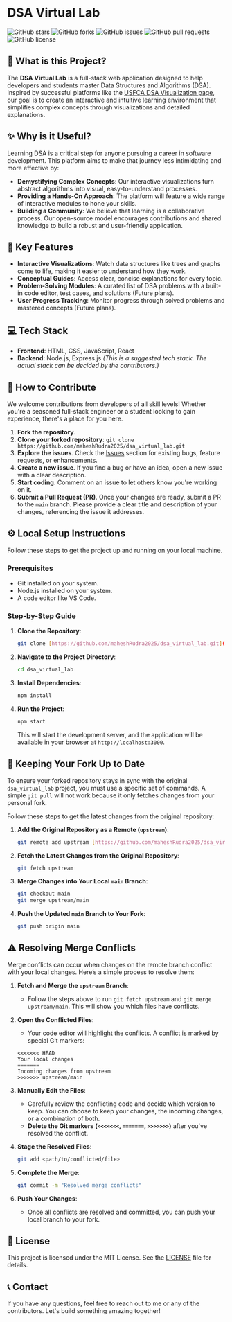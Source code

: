 # DSA Virtual Lab

![GitHub stars](https://img.shields.io/github/stars/maheshRudra2025/dsa_virtual_lab?style=social)
![GitHub forks](https://img.shields.io/github/forks/maheshRudra2025/dsa_virtual_lab?style=social)
![GitHub issues](https://img.shields.io/github/issues/maheshRudra2025/dsa_virtual_lab)
![GitHub pull requests](https://img.shields.io/github/issues-pr/maheshRudra2025/dsa_virtual_lab)
![GitHub license](https://img.shields.io/github/license/maheshRudra2025/dsa_virtual_lab)

## 🎯 What is this Project?
The **DSA Virtual Lab** is a full-stack web application designed to help developers and students master Data Structures and Algorithms (DSA). Inspired by successful platforms like the [USFCA DSA Visualization page](https://www.cs.usfca.edu/~galles/visualization/Algorithms.html), our goal is to create an interactive and intuitive learning environment that simplifies complex concepts through visualizations and detailed explanations.

## ✨ Why is it Useful?
Learning DSA is a critical step for anyone pursuing a career in software development. This platform aims to make that journey less intimidating and more effective by:
* **Demystifying Complex Concepts**: Our interactive visualizations turn abstract algorithms into visual, easy-to-understand processes.
* **Providing a Hands-On Approach**: The platform will feature a wide range of interactive modules to hone your skills.
* **Building a Community**: We believe that learning is a collaborative process. Our open-source model encourages contributions and shared knowledge to build a robust and user-friendly application.

## 🚀 Key Features
* **Interactive Visualizations**: Watch data structures like trees and graphs come to life, making it easier to understand how they work.
* **Conceptual Guides**: Access clear, concise explanations for every topic.
* **Problem-Solving Modules**: A curated list of DSA problems with a built-in code editor, test cases, and solutions (Future plans).
* **User Progress Tracking**: Monitor progress through solved problems and mastered concepts (Future plans).

## 💻 Tech Stack
* **Frontend**: HTML, CSS, JavaScript, React
* **Backend**: Node.js, Express.js
*(This is a suggested tech stack. The actual stack can be decided by the contributors.)*

## 🤝 How to Contribute
We welcome contributions from developers of all skill levels! Whether you're a seasoned full-stack engineer or a student looking to gain experience, there's a place for you here.

1.  **Fork the repository**.
2.  **Clone your forked repository**: `git clone https://github.com/maheshRudra2025/dsa_virtual_lab.git`
3.  **Explore the issues**. Check the [Issues](https://github.com/maheshRudra2025/dsa_virtual_lab/issues) section for existing bugs, feature requests, or enhancements.
4.  **Create a new issue**. If you find a bug or have an idea, open a new issue with a clear description.
5.  **Start coding**. Comment on an issue to let others know you're working on it.
6.  **Submit a Pull Request (PR)**. Once your changes are ready, submit a PR to the `main` branch. Please provide a clear title and description of your changes, referencing the issue it addresses.

## ⚙️ Local Setup Instructions

Follow these steps to get the project up and running on your local machine.

### Prerequisites

-   Git installed on your system.
-   Node.js installed on your system.
-   A code editor like VS Code.

### Step-by-Step Guide

1.  **Clone the Repository**:
    ```bash
    git clone [https://github.com/maheshRudra2025/dsa_virtual_lab.git](https://github.com/maheshRudra2025/dsa_virtual_lab.git)
    ```

2.  **Navigate to the Project Directory**:
    ```bash
    cd dsa_virtual_lab
    ```

3.  **Install Dependencies**:
    ```bash
    npm install
    ```

4.  **Run the Project**:
    ```bash
    npm start
    ```
    This will start the development server, and the application will be available in your browser at `http://localhost:3000`.

## 🔄 Keeping Your Fork Up to Date

To ensure your forked repository stays in sync with the original `dsa_virtual_lab` project, you must use a specific set of commands. A simple `git pull` will not work because it only fetches changes from your personal fork.

Follow these steps to get the latest changes from the original repository:

1.  **Add the Original Repository as a Remote (`upstream`)**:
    ```bash
    git remote add upstream [https://github.com/maheshRudra2025/dsa_virtual_lab.git](https://github.com/maheshRudra2025/dsa_virtual_lab.git)
    ```

2.  **Fetch the Latest Changes from the Original Repository**:
    ```bash
    git fetch upstream
    ```

3.  **Merge Changes into Your Local `main` Branch**:
    ```bash
    git checkout main
    git merge upstream/main
    ```

4.  **Push the Updated `main` Branch to Your Fork**:
    ```bash
    git push origin main
    ```

## ⚠️ Resolving Merge Conflicts

Merge conflicts can occur when changes on the remote branch conflict with your local changes. Here’s a simple process to resolve them:

1.  **Fetch and Merge the `upstream` Branch**:
    * Follow the steps above to run `git fetch upstream` and `git merge upstream/main`. This will show you which files have conflicts.

2.  **Open the Conflicted Files**:
    * Your code editor will highlight the conflicts. A conflict is marked by special Git markers:
    ```
    <<<<<<< HEAD
    Your local changes
    =======
    Incoming changes from upstream
    >>>>>>> upstream/main
    ```

3.  **Manually Edit the Files**:
    * Carefully review the conflicting code and decide which version to keep. You can choose to keep your changes, the incoming changes, or a combination of both.
    * **Delete the Git markers (`<<<<<<<`, `=======`, `>>>>>>>`)** after you've resolved the conflict.

4.  **Stage the Resolved Files**:
    ```bash
    git add <path/to/conflicted/file>
    ```

5.  **Complete the Merge**:
    ```bash
    git commit -m "Resolved merge conflicts"
    ```

6.  **Push Your Changes**:
    * Once all conflicts are resolved and committed, you can push your local branch to your fork.

## 📄 License
This project is licensed under the MIT License. See the [LICENSE](LICENSE) file for details.

## 📞 Contact
If you have any questions, feel free to reach out to me or any of the contributors. Let's build something amazing together!

